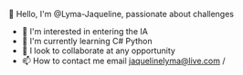 👋 Hello, I'm @Lyma-Jaqueline, passionate about challenges
- 👀 I'm interested in entering the IA
- 🌱 I'm currently learning C# Python
- 💞️ I look to collaborate at any opportunity
- 📫 How to contact me email jaquelinelyma@live.com /
